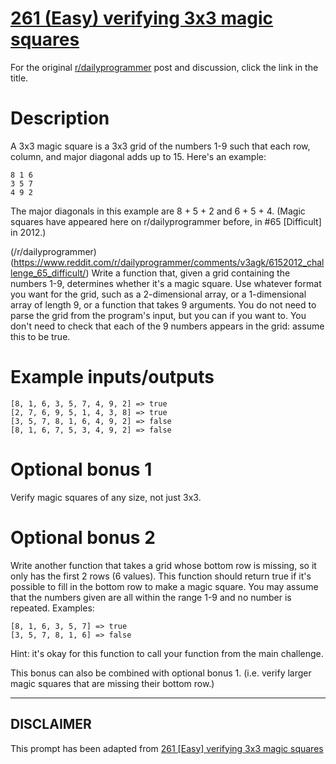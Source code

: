 # [261 (Easy) verifying 3x3 magic squares](https://www.reddit.com/r/dailyprogrammer/comments/4dccix/20160404_challenge_261_easy_verifying_3x3_magic/)

For the original [r/dailyprogrammer](https://www.reddit.com/r/dailyprogrammer/) post and discussion, click the link in the title.

# Description
A 3x3 magic square is a 3x3 grid of the numbers 1-9 such that each row, column, and major diagonal adds up to 15. Here's an example:


```
8 1 6
3 5 7
4 9 2
```
The major diagonals in this example are 8 + 5 + 2 and 6 + 5 + 4. (Magic squares have appeared here on r/dailyprogrammer before, in #65 [Difficult] in 2012.)

(/r/dailyprogrammer)
(https://www.reddit.com/r/dailyprogrammer/comments/v3agk/6152012_challenge_65_difficult/)
Write a function that, given a grid containing the numbers 1-9, determines whether it's a magic square. Use whatever format you want for the grid, such as a 2-dimensional array, or a 1-dimensional array of length 9, or a function that takes 9 arguments. You do not need to parse the grid from the program's input, but you can if you want to. You don't need to check that each of the 9 numbers appears in the grid: assume this to be true.

# Example inputs/outputs

```
[8, 1, 6, 3, 5, 7, 4, 9, 2] => true
[2, 7, 6, 9, 5, 1, 4, 3, 8] => true
[3, 5, 7, 8, 1, 6, 4, 9, 2] => false
[8, 1, 6, 7, 5, 3, 4, 9, 2] => false
```
# Optional bonus 1
Verify magic squares of any size, not just 3x3.

# Optional bonus 2
Write another function that takes a grid whose bottom row is missing, so it only has the first 2 rows (6 values). This function should return true if it's possible to fill in the bottom row to make a magic square. You may assume that the numbers given are all within the range 1-9 and no number is repeated. Examples:


```
[8, 1, 6, 3, 5, 7] => true
[3, 5, 7, 8, 1, 6] => false
```
Hint: it's okay for this function to call your function from the main challenge.

This bonus can also be combined with optional bonus 1. (i.e. verify larger magic squares that are missing their bottom row.)


----
## **DISCLAIMER**
This prompt has been adapted from [261 [Easy] verifying 3x3 magic squares](https://www.reddit.com/r/dailyprogrammer/comments/4dccix/20160404_challenge_261_easy_verifying_3x3_magic/
)
